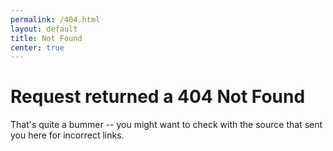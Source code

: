 ```yaml
---
permalink: /404.html
layout: default
title: Not Found
center: true
---
```


# Request returned a 404 Not Found

That's quite a bummer -- you might want to check with the source that sent you here for incorrect links.